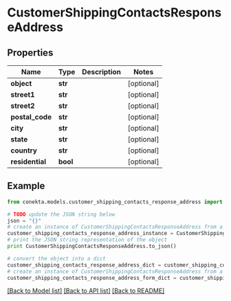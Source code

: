 # CustomerShippingContactsResponseAddress


## Properties
Name | Type | Description | Notes
------------ | ------------- | ------------- | -------------
**object** | **str** |  | [optional] 
**street1** | **str** |  | [optional] 
**street2** | **str** |  | [optional] 
**postal_code** | **str** |  | [optional] 
**city** | **str** |  | [optional] 
**state** | **str** |  | [optional] 
**country** | **str** |  | [optional] 
**residential** | **bool** |  | [optional] 

## Example

```python
from conekta.models.customer_shipping_contacts_response_address import CustomerShippingContactsResponseAddress

# TODO update the JSON string below
json = "{}"
# create an instance of CustomerShippingContactsResponseAddress from a JSON string
customer_shipping_contacts_response_address_instance = CustomerShippingContactsResponseAddress.from_json(json)
# print the JSON string representation of the object
print CustomerShippingContactsResponseAddress.to_json()

# convert the object into a dict
customer_shipping_contacts_response_address_dict = customer_shipping_contacts_response_address_instance.to_dict()
# create an instance of CustomerShippingContactsResponseAddress from a dict
customer_shipping_contacts_response_address_form_dict = customer_shipping_contacts_response_address.from_dict(customer_shipping_contacts_response_address_dict)
```
[[Back to Model list]](../README.md#documentation-for-models) [[Back to API list]](../README.md#documentation-for-api-endpoints) [[Back to README]](../README.md)


